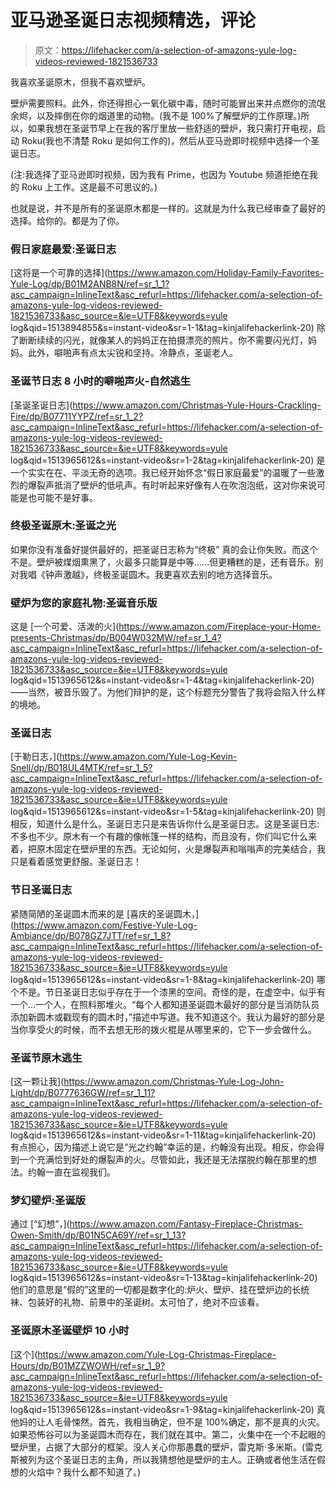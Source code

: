 # 亚马逊圣诞日志视频精选，评论

> 原文：<https://lifehacker.com/a-selection-of-amazons-yule-log-videos-reviewed-1821536733>

我喜欢圣诞原木，但我不喜欢壁炉。

壁炉需要照料。此外，你还得担心一氧化碳中毒，随时可能冒出来并点燃你的流氓余烬，以及摔倒在你的烟道里的动物。(我不是 100%了解壁炉的工作原理。)所以，如果我想在圣诞节早上在我的客厅里放一些舒适的壁炉，我只需打开电视，启动 Roku(我也不清楚 Roku 是如何工作的)，然后从亚马逊即时视频中选择一个圣诞日志。

(注:我选择了亚马逊即时视频，因为我有 Prime，也因为 Youtube 频道拒绝在我的 Roku 上工作。这是最不可思议的。)



也就是说，并不是所有的圣诞原木都是一样的。这就是为什么我已经审查了最好的选择。给你的。都是为了你。

### 假日家庭最爱:圣诞日志

[这将是一个可靠的选择](https://www.amazon.com/Holiday-Family-Favorites-Yule-Log/dp/B01M2ANB8N/ref=sr_1_1?asc_campaign=InlineText&asc_refurl=https://lifehacker.com/a-selection-of-amazons-yule-log-videos-reviewed-1821536733&asc_source=&ie=UTF8&keywords=yule log&qid=1513894855&s=instant-video&sr=1-1&tag=kinjalifehackerlink-20) 除了断断续续的闪光，就像某人的妈妈正在拍摄漂亮的照片。你不需要闪光灯，妈妈。此外，噼啪声有点太尖锐和坚持。冷静点，圣诞老人。

### 圣诞节日志 8 小时的噼啪声火-自然逃生

[圣诞圣诞日志](https://www.amazon.com/Christmas-Yule-Hours-Crackling-Fire/dp/B07711YYPZ/ref=sr_1_2?asc_campaign=InlineText&asc_refurl=https://lifehacker.com/a-selection-of-amazons-yule-log-videos-reviewed-1821536733&asc_source=&ie=UTF8&keywords=yule log&qid=1513965612&s=instant-video&sr=1-2&tag=kinjalifehackerlink-20) 是一个实实在在、平淡无奇的选项。我已经开始怀念“假日家庭最爱”的温暖了一些激烈的爆裂声抵消了壁炉的低吼声。有时听起来好像有人在吹泡泡纸，这对你来说可能是也可能不是好事。

### 终极圣诞原木:圣诞之光

如果你没有准备好提供最好的，把圣诞日志称为“终极” 真的会让你失败。而这个不是。壁炉被煤烟熏黑了，火最多只能算是中等……但更糟糕的是，还有音乐。别对我唱《钟声激越》，终极圣诞圆木。我更喜欢去别的地方选择音乐。

### 壁炉为您的家庭礼物:圣诞音乐版

这是 [一个可爱、活泼的火](https://www.amazon.com/Fireplace-your-Home-presents-Christmas/dp/B004W032MW/ref=sr_1_4?asc_campaign=InlineText&asc_refurl=https://lifehacker.com/a-selection-of-amazons-yule-log-videos-reviewed-1821536733&asc_source=&ie=UTF8&keywords=yule log&qid=1513965612&s=instant-video&sr=1-4&tag=kinjalifehackerlink-20)——当然，被音乐毁了。为他们辩护的是，这个标题充分警告了我将会陷入什么样的境地。

### 圣诞日志

[于勒日志，](https://www.amazon.com/Yule-Log-Kevin-Snell/dp/B018UL4MTK/ref=sr_1_5?asc_campaign=InlineText&asc_refurl=https://lifehacker.com/a-selection-of-amazons-yule-log-videos-reviewed-1821536733&asc_source=&ie=UTF8&keywords=yule log&qid=1513965612&s=instant-video&sr=1-5&tag=kinjalifehackerlink-20) 则相反，知道什么是什么。圣诞日志只是来告诉你什么是圣诞日志。这是圣诞日志:不多也不少。原木有一个有趣的像帐篷一样的结构，而且没有，你们叫它什么来着，把原木固定在壁炉里的东西。无论如何，火是爆裂声和嗡嗡声的完美结合，我只是看着感觉更舒服。圣诞日志！

### 节日圣诞日志

紧随简陋的圣诞圆木而来的是 [喜庆的圣诞圆木，](https://www.amazon.com/Festive-Yule-Log-Ambiance/dp/B078GZ7JTT/ref=sr_1_8?asc_campaign=InlineText&asc_refurl=https://lifehacker.com/a-selection-of-amazons-yule-log-videos-reviewed-1821536733&asc_source=&ie=UTF8&keywords=yule log&qid=1513965612&s=instant-video&sr=1-8&tag=kinjalifehackerlink-20) 哪个不是。节日圣诞日志似乎存在于一个漆黑的空间。奇怪的是，在虚空中，似乎有一个…一个人，在照料那堆火。“每个人都知道圣诞圆木最好的部分是当消防队员添加新圆木或戳现有的圆木时，”描述中写道。我不知道这个。我认为最好的部分是当你享受火的时候，而不去想无形的拨火棍是从哪里来的，它下一步会做什么。

### 圣诞节原木逃生

[这一颗让我](https://www.amazon.com/Christmas-Yule-Log-John-Light/dp/B0777636GW/ref=sr_1_11?asc_campaign=InlineText&asc_refurl=https://lifehacker.com/a-selection-of-amazons-yule-log-videos-reviewed-1821536733&asc_source=&ie=UTF8&keywords=yule log&qid=1513965612&s=instant-video&sr=1-11&tag=kinjalifehackerlink-20) 有点担心，因为描述上说它是“光之约翰”幸运的是，约翰没有出现。相反，你会得到一个充满恰到好处的爆裂声的火。尽管如此，我还是无法摆脱约翰在那里的想法。约翰一直在监视我们。

### 梦幻壁炉:圣诞版

通过 [“幻想”，](https://www.amazon.com/Fantasy-Fireplace-Christmas-Owen-Smith/dp/B01N5CA69Y/ref=sr_1_13?asc_campaign=InlineText&asc_refurl=https://lifehacker.com/a-selection-of-amazons-yule-log-videos-reviewed-1821536733&asc_source=&ie=UTF8&keywords=yule log&qid=1513965612&s=instant-video&sr=1-13&tag=kinjalifehackerlink-20) 他们的意思是“假的”这里的一切都是数字化的:炉火、壁炉、挂在壁炉边的长统袜、包装好的礼物、前景中的圣诞树。太可怕了，绝对不应该看。

### 圣诞原木圣诞壁炉 10 小时

[这个](https://www.amazon.com/Yule-Log-Christmas-Fireplace-Hours/dp/B01MZZWOWH/ref=sr_1_9?asc_campaign=InlineText&asc_refurl=https://lifehacker.com/a-selection-of-amazons-yule-log-videos-reviewed-1821536733&asc_source=&ie=UTF8&keywords=yule log&qid=1513965612&s=instant-video&sr=1-9&tag=kinjalifehackerlink-20) 真他妈的让人毛骨悚然。首先，我相当确定，但不是 100%确定，那不是真的火灾。如果恐怖谷可以为圣诞圆木而存在，我们就在其中。第二，火集中在一个不起眼的壁炉里，占据了大部分的框架。没人关心你那愚蠢的壁炉，雷克斯·多米斯。(雷克斯被列为这个圣诞日志的主角，所以我猜想他是壁炉的主人。正确或者他生活在假想的火焰中？我什么都不知道了。)